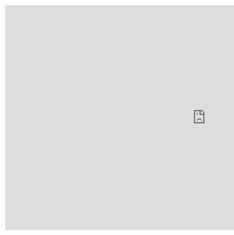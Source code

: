 <html>
<head>
    <title>Wasserpuncher</title>
</head>
<body>
    <iframe
        src="https://player.twitch.tv/?channel=wasserpuncher&parent=wasserpuncher.github.io"
        height="720"
        width="1280"
        frameborder="0"
        scrolling="no"
        allowfullscreen="true">
    </iframe>
</body>
</html>
